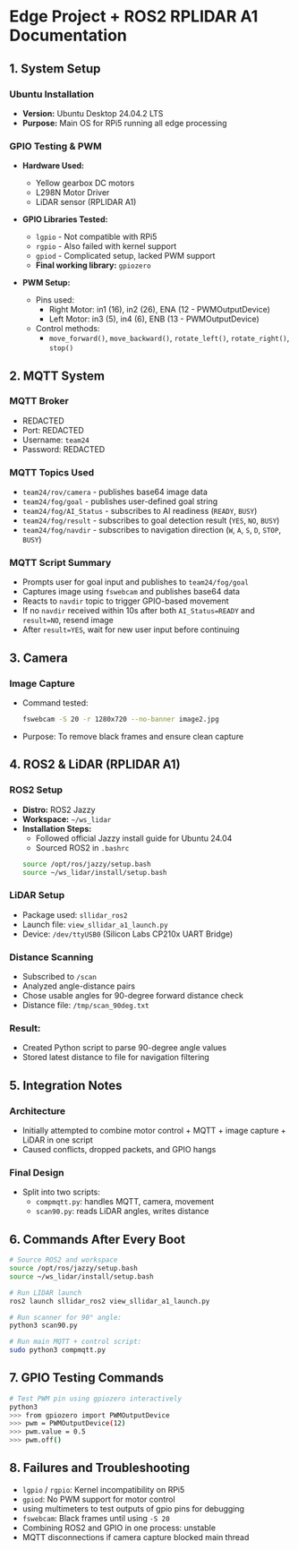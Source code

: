 # Edge Project + ROS2 RPLIDAR A1 Documentation

## 1. System Setup

### Ubuntu Installation
- **Version:** Ubuntu Desktop 24.04.2 LTS
- **Purpose:** Main OS for RPi5 running all edge processing

### GPIO Testing & PWM
- **Hardware Used:**
  - Yellow gearbox DC motors
  - L298N Motor Driver
  - LiDAR sensor (RPLIDAR A1)

- **GPIO Libraries Tested:**
  - `lgpio` - Not compatible with RPi5
  - `rgpio` - Also failed with kernel support
  - `gpiod` - Complicated setup, lacked PWM support
  - **Final working library:** `gpiozero`

- **PWM Setup:**
  - Pins used:
    - Right Motor: in1 (16), in2 (26), ENA (12 - PWMOutputDevice)
    - Left Motor: in3 (5), in4 (6), ENB (13 - PWMOutputDevice)
  - Control methods:
    - `move_forward()`, `move_backward()`, `rotate_left()`, `rotate_right()`, `stop()`

## 2. MQTT System

### MQTT Broker
- REDACTED
- Port: REDACTED
- Username: `team24`
- Password: REDACTED

### MQTT Topics Used
- `team24/rov/camera` - publishes base64 image data
- `team24/fog/goal` - publishes user-defined goal string
- `team24/fog/AI_Status` - subscribes to AI readiness (`READY`, `BUSY`)
- `team24/fog/result` - subscribes to goal detection result (`YES`, `NO`, `BUSY`)
- `team24/fog/navdir` - subscribes to navigation direction (`W`, `A`, `S`, `D`, `STOP`, `BUSY`)

### MQTT Script Summary
- Prompts user for goal input and publishes to `team24/fog/goal`
- Captures image using `fswebcam` and publishes base64 data
- Reacts to `navdir` topic to trigger GPIO-based movement
- If no `navdir` received within 10s after both `AI_Status=READY` and `result=NO`, resend image
- After `result=YES`, wait for new user input before continuing

## 3. Camera

### Image Capture
- Command tested:
  ```bash
  fswebcam -S 20 -r 1280x720 --no-banner image2.jpg
  ```
- Purpose: To remove black frames and ensure clean capture

## 4. ROS2 & LiDAR (RPLIDAR A1)

### ROS2 Setup
- **Distro:** ROS2 Jazzy
- **Workspace:** `~/ws_lidar`
- **Installation Steps:**
  - Followed official Jazzy install guide for Ubuntu 24.04
  - Sourced ROS2 in `.bashrc`
  ```bash
  source /opt/ros/jazzy/setup.bash
  source ~/ws_lidar/install/setup.bash
  ```

### LiDAR Setup
- Package used: `sllidar_ros2`
- Launch file: `view_sllidar_a1_launch.py`
- Device: `/dev/ttyUSB0` (Silicon Labs CP210x UART Bridge)

### Distance Scanning
- Subscribed to `/scan`
- Analyzed angle-distance pairs
- Chose usable angles for 90-degree forward distance check
- Distance file: `/tmp/scan_90deg.txt`

### Result:
- Created Python script to parse 90-degree angle values
- Stored latest distance to file for navigation filtering

## 5. Integration Notes

### Architecture
- Initially attempted to combine motor control + MQTT + image capture + LiDAR in one script
- Caused conflicts, dropped packets, and GPIO hangs

### Final Design
- Split into two scripts:
  - `compmqtt.py`: handles MQTT, camera, movement
  - `scan90.py`: reads LiDAR angles, writes distance

## 6. Commands After Every Boot

```bash
# Source ROS2 and workspace
source /opt/ros/jazzy/setup.bash
source ~/ws_lidar/install/setup.bash

# Run LIDAR launch
ros2 launch sllidar_ros2 view_sllidar_a1_launch.py

# Run scanner for 90° angle:
python3 scan90.py

# Run main MQTT + control script:
sudo python3 compmqtt.py
```

## 7. GPIO Testing Commands

```bash
# Test PWM pin using gpiozero interactively
python3
>>> from gpiozero import PWMOutputDevice
>>> pwm = PWMOutputDevice(12)
>>> pwm.value = 0.5
>>> pwm.off()
```

## 8. Failures and Troubleshooting
- `lgpio` / `rgpio`: Kernel incompatibility on RPi5
- `gpiod`: No PWM support for motor control
- using multimeters to test outputs of gpio pins for debugging
- `fswebcam`: Black frames until using `-S 20`
- Combining ROS2 and GPIO in one process: unstable
- MQTT disconnections if camera capture blocked main thread
